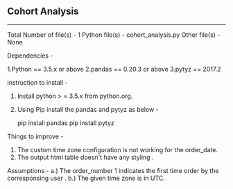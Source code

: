 Cohort Analysis
-----------------------
-----------------------

Total Number of file(s) - 1
Python file(s) -
cohort_analysis.py
Other file(s) -
None


Dependencies - 

1.Python == 3.5.x or above
2.pandas == 0.20.3 or above
3.pytyz  == 2017.2

instruction to install -

1. Install python > = 3.5.x from python.org.
2. Using Pip install the pandas and pytyz  as below - 
	
	pip install pandas
	pip install pytyz

Things to improve - 

1. The custom time zone configuration is not working for the order_date.
2. The output html table doesn't have any styling . 


Assumptions -
             a.) The order_number 1 indicates the first time order  by the corresponsing user .
			 b.) The given time zone is in UTC.
	